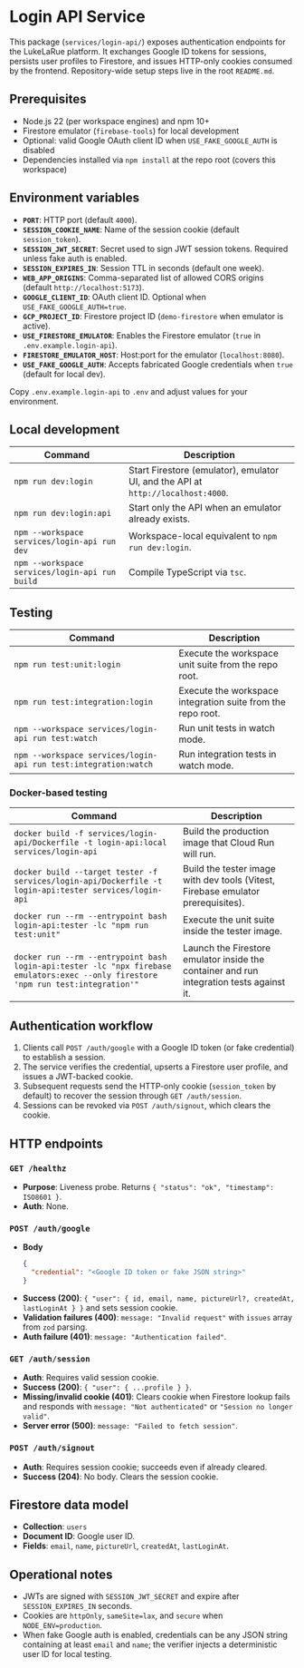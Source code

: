 # Login API Service

This package (`services/login-api/`) exposes authentication endpoints for the LukeLaRue platform. It exchanges Google ID tokens for sessions, persists user profiles to Firestore, and issues HTTP-only cookies consumed by the frontend. Repository-wide setup steps live in the root `README.md`.

## Prerequisites

- Node.js 22 (per workspace engines) and npm 10+
- Firestore emulator (`firebase-tools`) for local development
- Optional: valid Google OAuth client ID when `USE_FAKE_GOOGLE_AUTH` is disabled
- Dependencies installed via `npm install` at the repo root (covers this workspace)

## Environment variables

- **`PORT`**: HTTP port (default `4000`).
- **`SESSION_COOKIE_NAME`**: Name of the session cookie (default `session_token`).
- **`SESSION_JWT_SECRET`**: Secret used to sign JWT session tokens. Required unless fake auth is enabled.
- **`SESSION_EXPIRES_IN`**: Session TTL in seconds (default one week).
- **`WEB_APP_ORIGINS`**: Comma-separated list of allowed CORS origins (default `http://localhost:5173`).
- **`GOOGLE_CLIENT_ID`**: OAuth client ID. Optional when `USE_FAKE_GOOGLE_AUTH=true`.
- **`GCP_PROJECT_ID`**: Firestore project ID (`demo-firestore` when emulator is active).
- **`USE_FIRESTORE_EMULATOR`**: Enables the Firestore emulator (`true` in `.env.example.login-api`).
- **`FIRESTORE_EMULATOR_HOST`**: Host:port for the emulator (`localhost:8080`).
- **`USE_FAKE_GOOGLE_AUTH`**: Accepts fabricated Google credentials when `true` (default for local dev).

Copy `.env.example.login-api` to `.env` and adjust values for your environment.

## Local development

| Command | Description |
| --- | --- |
| `npm run dev:login` | Start Firestore (emulator), emulator UI, and the API at `http://localhost:4000`. |
| `npm run dev:login:api` | Start only the API when an emulator already exists. |
| `npm --workspace services/login-api run dev` | Workspace-local equivalent to `npm run dev:login`. |
| `npm --workspace services/login-api run build` | Compile TypeScript via `tsc`. |

## Testing

| Command | Description |
| --- | --- |
| `npm run test:unit:login` | Execute the workspace unit suite from the repo root. |
| `npm run test:integration:login` | Execute the workspace integration suite from the repo root. |
| `npm --workspace services/login-api run test:watch` | Run unit tests in watch mode. |
| `npm --workspace services/login-api run test:integration:watch` | Run integration tests in watch mode. |

### Docker-based testing

| Command | Description |
| --- | --- |
| `docker build -f services/login-api/Dockerfile -t login-api:local services/login-api` | Build the production image that Cloud Run will run. |
| `docker build --target tester -f services/login-api/Dockerfile -t login-api:tester services/login-api` | Build the tester image with dev tools (Vitest, Firebase emulator prerequisites). |
| `docker run --rm --entrypoint bash login-api:tester -lc "npm run test:unit"` | Execute the unit suite inside the tester image. |
| `docker run --rm --entrypoint bash login-api:tester -lc "npx firebase emulators:exec --only firestore 'npm run test:integration'"` | Launch the Firestore emulator inside the container and run integration tests against it. |

## Authentication workflow

1. Clients call `POST /auth/google` with a Google ID token (or fake credential) to establish a session.
2. The service verifies the credential, upserts a Firestore user profile, and issues a JWT-backed cookie.
3. Subsequent requests send the HTTP-only cookie (`session_token` by default) to recover the session through `GET /auth/session`.
4. Sessions can be revoked via `POST /auth/signout`, which clears the cookie.

## HTTP endpoints

### `GET /healthz`
- **Purpose**: Liveness probe. Returns `{ "status": "ok", "timestamp": ISO8601 }`.
- **Auth**: None.

### `POST /auth/google`
- **Body**
  ```json
  {
    "credential": "<Google ID token or fake JSON string>"
  }
  ```
- **Success (200)**: `{ "user": { id, email, name, pictureUrl?, createdAt, lastLoginAt } }` and sets session cookie.
- **Validation failures (400)**: `message: "Invalid request"` with `issues` array from `zod` parsing.
- **Auth failure (401)**: `message: "Authentication failed"`.

### `GET /auth/session`
- **Auth**: Requires valid session cookie.
- **Success (200)**: `{ "user": { ...profile } }`.
- **Missing/invalid cookie (401)**: Clears cookie when Firestore lookup fails and responds with `message: "Not authenticated"` or `"Session no longer valid"`.
- **Server error (500)**: `message: "Failed to fetch session"`.

### `POST /auth/signout`
- **Auth**: Requires session cookie; succeeds even if already cleared.
- **Success (204)**: No body. Clears the session cookie.

## Firestore data model

- **Collection**: `users`
- **Document ID**: Google user ID.
- **Fields**: `email`, `name`, `pictureUrl`, `createdAt`, `lastLoginAt`.

## Operational notes

- JWTs are signed with `SESSION_JWT_SECRET` and expire after `SESSION_EXPIRES_IN` seconds.
- Cookies are `httpOnly`, `sameSite=lax`, and `secure` when `NODE_ENV=production`.
- When fake Google auth is enabled, credentials can be any JSON string containing at least `email` and `name`; the verifier injects a deterministic user ID for local testing.
